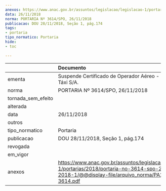 ```yaml
---
anexos: https://www.anac.gov.br/assuntos/legislacao/legislacao-1/portarias/2018/portaria-no-3614-spo-26-11-2018-1/@@display-file/arquivo_norma/PA2018-3614.pdf
data: 26/11/2018
norma: PORTARIA Nº 3614/SPO, 26/11/2018
publicacao: DOU 28/11/2018, Seção 1, pág.174
tags:
- portaria
tipo_normatico: Portaria
hide: 
- toc 
 
---
```


|                    | Documento                                                                                                                                              |
|:-------------------|:-------------------------------------------------------------------------------------------------------------------------------------------------------|
| ementa             | Suspende Certificado de Operador Aéreo - Helivia Aero Táxi S/A.                                                                                        |
| norma              | PORTARIA Nº 3614/SPO, 26/11/2018                                                                                                                       |
| tornada_sem_efeito |                                                                                                                                                        |
| alterada           |                                                                                                                                                        |
| data               | 26/11/2018                                                                                                                                             |
| outros             |                                                                                                                                                        |
| tipo_normatico     | Portaria                                                                                                                                               |
| publicacao         | DOU 28/11/2018, Seção 1, pág.174                                                                                                                       |
| revogada           |                                                                                                                                                        |
| em_vigor           |                                                                                                                                                        |
| anexos             | https://www.anac.gov.br/assuntos/legislacao/legislacao-1/portarias/2018/portaria-no-3614-spo-26-11-2018-1/@@display-file/arquivo_norma/PA2018-3614.pdf |